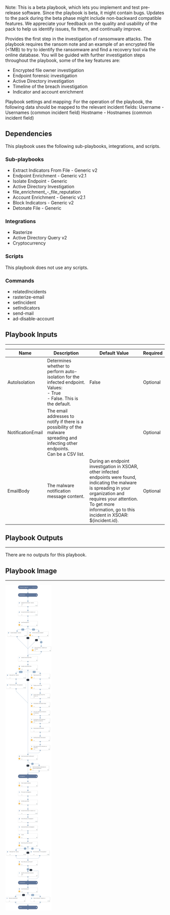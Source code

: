 Note: This is a beta playbook, which lets you implement and test pre-release software. Since the playbook is beta, it might contain bugs. Updates to the pack during the beta phase might include non-backward compatible features. We appreciate your feedback on the quality and usability of the pack to help us identify issues, fix them, and continually improve.

Provides the first step in the investigation of ransomware attacks.
 The playbook requires the ransom note and an example of an encrypted file (<1MB) to try to identify the ransomware and find a recovery tool via the online database.
 You will be guided with further investigation steps throughout the playbook, some of the key features are:

- Encrypted file owner investigation
 - Endpoint forensic investigation
 - Active Directory investigation
 - Timeline of the breach investigation
 - Indicator and account enrichment

Playbook settings and mapping:
 For the operation of the playbook, the following data should be mapped to the relevant incident fields:
Username - Usernames (common incident field)
Hostname - Hostnames (common incident field)



## Dependencies
This playbook uses the following sub-playbooks, integrations, and scripts.

### Sub-playbooks
* Extract Indicators From File - Generic v2
* Endpoint Enrichment - Generic v2.1
* Isolate Endpoint - Generic
* Active Directory Investigation
* file_enrichment_-_file_reputation
* Account Enrichment - Generic v2.1
* Block Indicators - Generic v2
* Detonate File - Generic

### Integrations
* Rasterize
* Active Directory Query v2
* Cryptocurrency

### Scripts
This playbook does not use any scripts.

### Commands
* relatedIncidents
* rasterize-email
* setIncident
* setIndicators
* send-mail
* ad-disable-account

## Playbook Inputs
---

| **Name** | **Description** | **Default Value** | **Required** |
| --- | --- | --- | --- |
| AutoIsolation | Determines whether to perform auto-isolation for the infected endpoint.<br/>Values:<br/>- True<br/>- False. This is the default.  | False | Optional |
| NotificationEmail | The email addresses to notify if there is a possibility of the malware spreading and infecting other endpoints.<br/>Can be a CSV list. |  | Optional |
| EmailBody | The malware notification message content. | During an endpoint investigation in XSOAR, other infected endpoints were found, indicating the malware is spreading in your organization and requires your attention.<br/>To get more information, go to this incident in XSOAR: ${incident.id}. | Optional |

## Playbook Outputs
---
There are no outputs for this playbook.

## Playbook Image
---
![Post Intrusion Ransomware Investigation v2](https://raw.githubusercontent.com/demisto/content/ee0c80f7977b1ae2701f5499859a1b70f17cb68b/Packs/Ransomware/doc_files/Post_Intrusion_Ransomware_Investigation.png)